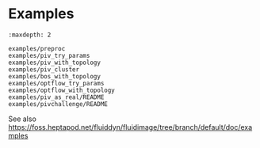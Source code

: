 # Examples

```{toctree}
:maxdepth: 2

examples/preproc
examples/piv_try_params
examples/piv_with_topology
examples/piv_cluster
examples/bos_with_topology
examples/optflow_try_params
examples/optflow_with_topology
examples/piv_as_real/README
examples/pivchallenge/README
```

See also <https://foss.heptapod.net/fluiddyn/fluidimage/tree/branch/default/doc/examples>
